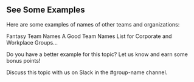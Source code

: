 ## See Some Examples

Here are some examples of names of other teams and organizations:

Fantasy Team Names
A Good Team Names List for Corporate and Workplace Groups…

Do you have a better example for this topic? Let us know and earn some bonus points!

Discuss this topic with us on Slack in the #group-name channel.
